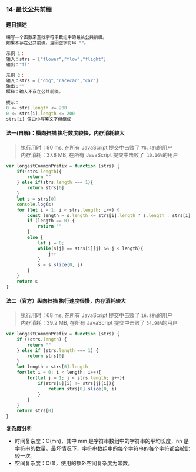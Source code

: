 
### [14-最长公共前缀](https://leetcode-cn.com/problems/longest-common-prefix/)
#### 题目描述
```js
编写一个函数来查找字符串数组中的最长公共前缀。
如果不存在公共前缀，返回空字符串 ""。

示例 1：
输入：strs = ["flower","flow","flight"]
输出："fl"

示例 2：
输入：strs = ["dog","racecar","car"]
输出：""
解释：输入不存在公共前缀。

提示：
0 <= strs.length <= 200
0 <= strs[i].length <= 200
strs[i] 仅由小写英文字母组成
```
#### 法一(自解)：横向扫描 执行数度较快，内存消耗较大
> 执行用时：80 ms, 在所有 JavaScript 提交中击败了 `78.43%`的用户 <br>
内存消耗：37.8 MB, 在所有 JavaScript 提交中击败了` 10.16%`的用户
```js
var longestCommonPrefix = function (strs) {
    if(!strs.length){
        return ""
    } else if(strs.length === 1){
        return strs[0]
    }
    let s = strs[0]
    console.log(s)
    for (let i = 1; i < strs.length; i++) {
        const length = s.length <= strs[i].length ? s.length : strs[i].length;
        if (length == 0) {
            return ""
        } 
        else {
            let j = 0;
            while(s[j] == strs[i][j] && j < length){
                j++
            }
            s = s.slice(0, j)
        }
    }
    return s
}
```
#### 法二（官方）纵向扫描 执行速度很慢，内存消耗较大
> 执行用时：68 ms, 在所有 JavaScript 提交中击败了 `16.88%`的用户<br>
内存消耗：39.2 MB, 在所有 JavaScript 提交中击败了 `34.98%`的用户
```js
var longestCommonPrefix = function (strs) {
    if (!strs.length) {
        return ""
    } else if (strs.length === 1) {
        return strs[0]
    }
    let length = strs[0].length
    for(let i = 0; i < length; i++){
        for(let j = 1; j < strs.length; j++){
            if(strs[0][i] != strs[j][i]){
                return strs[0].slice(0, i)
            }        
        }
    }
    return strs[0]
}
```
**复杂度分析**
- 时间复杂度：O(mn)，其中 mm 是字符串数组中的字符串的平均长度，nn 是字符串的数量。最坏情况下，字符串数组中的每个字符串的每个字符都会被比较一次。
- 空间复杂度：O(1)，使用的额外空间复杂度为常数。

